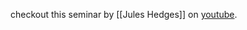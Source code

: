 checkout this seminar by [[Jules Hedges]] on [youtube](https://www.youtube.com/watch?v=DgXnt4rBprY).

